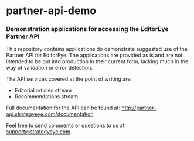 partner-api-demo
================

### Demonstration applications for accessing the EditorEye Partner API

This repository contains applications do demonstrate suggested use of the Partner API for EditorEye. The applications
are provided as is and are not intended to be put into production in their current form, lacking much in the way of
validation or error detection.

The API services covered at the point of writing are:

 - Editorial articles stream
 - Recommendations stream

Full documentation for the API can be found at: http://partner-api.strategyeye.com/documentation

Feel free to send comments or questions to us at support@strategyeye.com.
